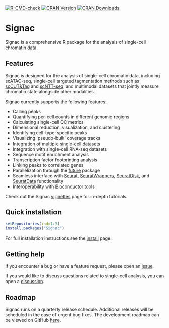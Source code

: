 [![R-CMD-check](https://github.com/stuart-lab/signac/workflows/R-CMD-check/badge.svg)](https://github.com/stuart-lab/signac/actions)
[![CRAN Version](https://www.r-pkg.org/badges/version/Signac)](https://cran.r-project.org/package=Signac)
[![CRAN Downloads](https://cranlogs.r-pkg.org/badges/Signac)](https://cran.r-project.org/package=Signac)

# Signac

Signac is a comprehensive R package for the analysis of single-cell
chromatin data.

## Features

Signac is designed for the analysis of single-cell chromatin data, including scATAC-seq,
single-cell targeted tagmentation methods such as [scCUT&Tag](https://www.nature.com/articles/s41467-019-09982-5)
and [scNTT-seq](https://www.biorxiv.org/content/10.1101/2022.03.08.483436v1),
and multimodal datasets that jointly measure chromatin state alongside other
modalities.

Signac currently supports the following features:

* Calling peaks
* Quantifying per-cell counts in different genomic regions
* Calculating single-cell QC metrics
* Dimensional reduction, visualization, and clustering
* Identifying cell-type-specific peaks
* Visualizing 'pseudo-bulk' coverage tracks
* Integration of multiple single-cell datasets
* Integration with single-cell RNA-seq datasets
* Sequence motif enrichment analysis
* Transcription factor footprinting analysis
* Linking peaks to correlated genes
* Parallelization through the [future](https://cran.r-project.org/package=future) package
* Seamless interface with [Seurat](https://satijalab.org/seurat), [SeuratWrappers](https://github.com/satijalab/seurat-wrappers), [SeuratDisk](https://github.com/mojaveazure/seurat-disk), and [SeuratData](https://github.com/satijalab/seurat-data) functionality
* Interoperability with [Bioconductor](https://bioconductor.org/) tools

Check out the Signac [vignettes](articles/overview.html) page for in-depth 
tutorials.

## Quick installation

```r
setRepositories(ind=1:3)
install.packages("Signac")
```

For full installation instructions see the [install](articles/install.html) page.

## Getting help

If you encounter a bug or have a feature request, please open an
[issue](https://github.com/stuart-lab/signac/issues).

If you would like to discuss questions related to single-cell analysis,
you can open a
[discussion](https://github.com/stuart-lab/signac/discussions).

## Roadmap

Signac runs on a quarterly release schedule. Additional releases will be 
scheduled in the case of urgent bug fixes. The development roadmap can be viewed
on GitHub [here](https://github.com/orgs/stuart-lab/projects/1).
